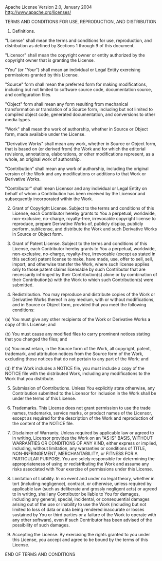 Apache License
Version 2.0, January 2004
http://www.apache.org/licenses/

TERMS AND CONDITIONS FOR USE, REPRODUCTION, AND DISTRIBUTION

1. Definitions.

  "License" shall mean the terms and conditions for use, reproduction, and distribution as defined by Sections 1 through 9 of this document.

  "Licensor" shall mean the copyright owner or entity authorized by the copyright owner that is granting the License.

  "You" (or "Your") shall mean an individual or Legal Entity exercising permissions granted by this License.

  "Source" form shall mean the preferred form for making modifications, including but not limited to software source code, documentation source, and configuration files.

  "Object" form shall mean any form resulting from mechanical transformation or translation of a Source form, including but not limited to compiled object code, generated documentation, and conversions to other media types.

  "Work" shall mean the work of authorship, whether in Source or Object form, made available under the License.

  "Derivative Works" shall mean any work, whether in Source or Object form, that is based on (or derived from) the Work and for which the editorial revisions, annotations, elaborations, or other modifications represent, as a whole, an original work of authorship.

  "Contribution" shall mean any work of authorship, including the original version of the Work and any modifications or additions to that Work or Derivative Works.

  "Contributor" shall mean Licensor and any individual or Legal Entity on behalf of whom a Contribution has been received by the Licensor and subsequently incorporated within the Work.

2. Grant of Copyright License.
  Subject to the terms and conditions of this License, each Contributor hereby grants to You a perpetual, worldwide, non-exclusive, no-charge, royalty-free, irrevocable copyright license to reproduce, prepare Derivative Works of, publicly display, publicly perform, sublicense, and distribute the Work and such Derivative Works in Source or Object form.

3. Grant of Patent License.
  Subject to the terms and conditions of this License, each Contributor hereby grants to You a perpetual, worldwide, non-exclusive, no-charge, royalty-free, irrevocable (except as stated in this section) patent license to make, have made, use, offer to sell, sell, import, and otherwise transfer the Work, where such license applies only to those patent claims licensable by such Contributor that are necessarily infringed by their Contribution(s) alone or by combination of their Contribution(s) with the Work to which such Contribution(s) were submitted.

4. Redistribution.
  You may reproduce and distribute copies of the Work or Derivative Works thereof in any medium, with or without modifications, and in Source or Object form, provided that you meet the following conditions:

  (a) You must give any other recipients of the Work or Derivative Works a copy of this License; and

  (b) You must cause any modified files to carry prominent notices stating that you changed the files; and

  (c) You must retain, in the Source form of the Work, all copyright, patent, trademark, and attribution notices from the Source form of the Work, excluding those notices that do not pertain to any part of the Work; and

  (d) If the Work includes a NOTICE file, you must include a copy of the NOTICE file with the distributed Work, including any modifications to the Work that you distribute.

5. Submission of Contributions.
  Unless You explicitly state otherwise, any Contribution submitted to the Licensor for inclusion in the Work shall be under the terms of this License.

6. Trademarks.
  This License does not grant permission to use the trade names, trademarks, service marks, or product names of the Licensor, except as required for the description of the Work and reproduction of the content of the NOTICE file.

7. Disclaimer of Warranty.
  Unless required by applicable law or agreed to in writing, Licensor provides the Work on an "AS IS" BASIS, WITHOUT WARRANTIES OR CONDITIONS OF ANY KIND, either express or implied, including, without limitation, any warranties or conditions of TITLE, NON-INFRINGEMENT, MERCHANTABILITY, or FITNESS FOR A PARTICULAR PURPOSE. You are solely responsible for determining the appropriateness of using or redistributing the Work and assume any risks associated with Your exercise of permissions under this License.

8. Limitation of Liability.
  In no event and under no legal theory, whether in tort (including negligence), contract, or otherwise, unless required by applicable law (such as deliberate and grossly negligent acts) or agreed to in writing, shall any Contributor be liable to You for damages, including any general, special, incidental, or consequential damages arising out of the use or inability to use the Work (including but not limited to loss of data or data being rendered inaccurate or losses sustained by You or third parties or a failure of the Work to operate with any other software), even if such Contributor has been advised of the possibility of such damages.

9. Accepting the License.
  By exercising the rights granted to you under this License, you accept and agree to be bound by the terms of this License.

END OF TERMS AND CONDITIONS
